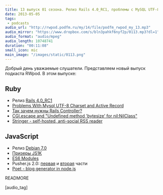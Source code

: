 ```yaml
---
title: 13 выпуск 01 сезона. Релиз Rails 4.0_RC1, проблемы с MySQL UTF-8 кодировкой, Stringer, Debian 7.0 и прочее
date: 2013-05-05
tags:
 - podcasts
audio_url: "http://rwpod.podfm.ru/my/14/file/podfm_rwpod_my_13.mp3"
audio_mirror: "https://www.dropbox.com/s/bln3pahkf6nyf2p/0113.mp3?dl=1"
audio_format: "audio/mpeg"
audio_length: 10748741
duration: "00:11:08"
small_icon: mic
main_image: "/images/static/0113.png"
---
```


Добрый день уважаемые слушатели. Представляем новый выпуск подкаста RWpod. В этом выпуске:

## Ruby

 - Релиз [Rails 4.0\_RC1](http://weblog.rubyonrails.org/2013/5/1/Rails-4-0-release-candidate-1/)
 - [Problems With Mysql UTF-8 Charset and Active Record](https://github.com/oscardelben/words-about-code/blob/master/2013/05/mysql-utf8-active-record.md)
 - [Так зачем нужны Rails Controller?](http://techiferous.com/2013/04/so-what-exactly-is-the-purpose-of-a-rails-controller/)
 - [CGI.escape and "Undefined method 'bytesize' for nil:NilClass"](http://pjkh.com/articles/cgi-escape-undefined-method-bytesize-for-nil-class/)
 - [Stringer - self-hosted, anti-social RSS reader](https://github.com/swanson/stringer)

## JavaScript

 - Релиз [Debian 7.0](http://www.linux.org.ru/news/debian/9129003)
 - [Призеры JS1K](http://js1k.com/2013-spring/)
 - [ES6 Modules](https://gist.github.com/wycats/51c96e3adcdb3a68cbc3)
 - Pusher.js 2.0: [первая](http://blog.pusher.com/how-we-build-pusher20-part-1/) и [вторая](http://blog.pusher.com/how-we-built-pusher-js-2-0-part-2-implementation/) части
 - [Poet - blog generator in node.js](http://jsantell.github.io/poet/)


READMORE

[audio_tag]